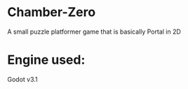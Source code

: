 # Chamber-Zero
A small puzzle platformer game that is basically Portal in 2D

# Engine used:  
Godot v3.1
